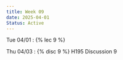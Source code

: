 ```yaml
---
title: Week 09
date: 2025-04-01
Status: Active
---
```


Tue 04/01
: {% lec 9 %}

Thu 04/03
: {% disc 9 %} H195 Discussion 9 